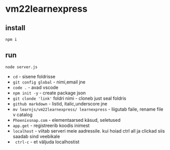 # vm22learnexpress

## install

`npm i`

## run

`node server.js`



- `cd` - sisene foldrisse
- `git config global` - nimi,email jne
- `code .` - avad vscode
- `npm init -y` - create package json
- `git clonde 'link'` foldri nimi - cloneb just seal foldris 
- `github markdown` - listid, italic,underscore jne
- `mv learnjs/vm22learnexpress/ learnexpress` - liigutab faile, rename file v catalog 
- `Phoenixsnap.com` - elementaarsed käsud, seletused
- `app.get` - registreerib koodis inimest
- `localhost` - viitab serveri meie aadressile. kui hoiad ctrl all ja clickad siis saadab sind veebikale
- ` ctrl-c` - et väljuda localhostist